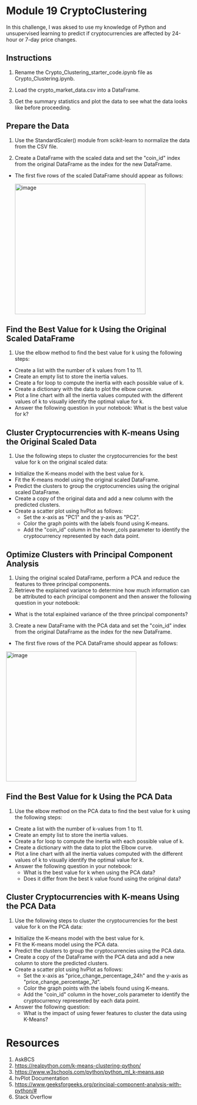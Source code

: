 # Module 19 CryptoClustering
In this challenge, I was aksed to use my knowledge of Python and unsupervised learning to predict if cryptocurrencies are affected by 24-hour or 7-day price changes.

## Instructions 
1. Rename the Crypto_Clustering_starter_code.ipynb file as Crypto_Clustering.ipynb.

2. Load the crypto_market_data.csv into a DataFrame.

3. Get the summary statistics and plot the data to see what the data looks like before proceeding.

## Prepare the Data
1. Use the StandardScaler() module from scikit-learn to normalize the data from the CSV file.

2. Create a DataFrame with the scaled data and set the "coin_id" index from the original DataFrame as the index for the new DataFrame.

  - The first five rows of the scaled DataFrame should appear as follows:
    
    <img width="355" alt="image" src="https://github.com/taschaef/CryptoClustering/assets/124079708/624797b6-2922-4328-a881-9967c5f9845d">

## Find the Best Value for k Using the Original Scaled DataFrame
1. Use the elbow method to find the best value for k using the following steps:
  - Create a list with the number of k values from 1 to 11.
  - Create an empty list to store the inertia values.
  - Create a for loop to compute the inertia with each possible value of k.
  - Create a dictionary with the data to plot the elbow curve.
  - Plot a line chart with all the inertia values computed with the different values of k to visually identify the optimal value for k.
  - Answer the following question in your notebook: What is the best value for k?

## Cluster Cryptocurrencies with K-means Using the Original Scaled Data
1. Use the following steps to cluster the cryptocurrencies for the best value for k on the original scaled data:
  - Initialize the K-means model with the best value for k.
  - Fit the K-means model using the original scaled DataFrame.
  - Predict the clusters to group the cryptocurrencies using the original scaled DataFrame.
  - Create a copy of the original data and add a new column with the predicted clusters.
  - Create a scatter plot using hvPlot as follows:
    - Set the x-axis as "PC1" and the y-axis as "PC2".
    - Color the graph points with the labels found using K-means.
    - Add the "coin_id" column in the hover_cols parameter to identify the cryptocurrency represented by each data point.

## Optimize Clusters with Principal Component Analysis
1. Using the original scaled DataFrame, perform a PCA and reduce the features to three principal components.
2. Retrieve the explained variance to determine how much information can be attributed to each principal component and then answer the following question in your notebook:
  - What is the total explained variance of the three principal components?
3. Create a new DataFrame with the PCA data and set the "coin_id" index from the original DataFrame as the index for the new DataFrame.
  - The first five rows of the PCA DataFrame should appear as follows:

<img width="354" alt="image" src="https://github.com/taschaef/CryptoClustering/assets/124079708/5b0f7a61-4bee-470f-8e52-cc0bf51ddf77">

## Find the Best Value for k Using the PCA Data
1. Use the elbow method on the PCA data to find the best value for k using the following steps:
  - Create a list with the number of k-values from 1 to 11.
  - Create an empty list to store the inertia values.
  - Create a for loop to compute the inertia with each possible value of k.
  - Create a dictionary with the data to plot the Elbow curve.
  - Plot a line chart with all the inertia values computed with the different values of k to visually identify the optimal value for k.
  - Answer the following question in your notebook:
    - What is the best value for k when using the PCA data?
    - Does it differ from the best k value found using the original data?

## Cluster Cryptocurrencies with K-means Using the PCA Data
1. Use the following steps to cluster the cryptocurrencies for the best value for k on the PCA data:
  - Initialize the K-means model with the best value for k.
  - Fit the K-means model using the PCA data.
  - Predict the clusters to group the cryptocurrencies using the PCA data.
  - Create a copy of the DataFrame with the PCA data and add a new column to store the predicted clusters.
  - Create a scatter plot using hvPlot as follows:
    - Set the x-axis as "price_change_percentage_24h" and the y-axis as "price_change_percentage_7d".
    - Color the graph points with the labels found using K-means.
    - Add the "coin_id" column in the hover_cols parameter to identify the cryptocurrency represented by each data point.
  - Answer the following question:
    - What is the impact of using fewer features to cluster the data using K-Means?

# Resources 
1. AskBCS
2. https://realpython.com/k-means-clustering-python/
3. https://www.w3schools.com/python/python_ml_k-means.asp
4. hvPlot Documentation
5. https://www.geeksforgeeks.org/principal-component-analysis-with-python/#
6. Stack Overflow



